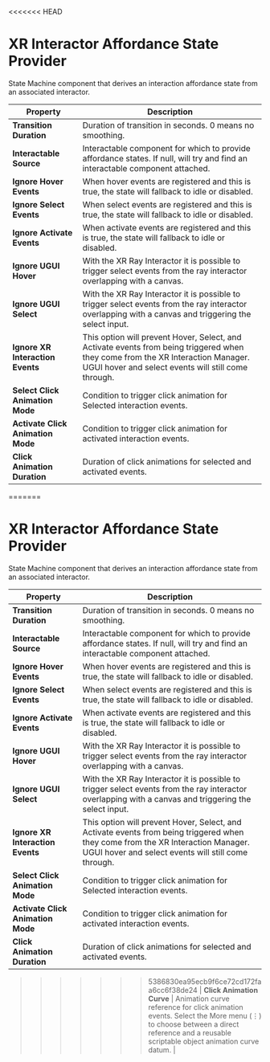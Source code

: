 <<<<<<< HEAD
# XR Interactor Affordance State Provider

State Machine component that derives an interaction affordance state from an associated interactor.

| **Property** | **Description** |
|---|---|
| **Transition Duration** | Duration of transition in seconds. 0 means no smoothing. |
| **Interactable Source** | Interactable component for which to provide affordance states. If null, will try and find an interactable component attached. |
| **Ignore Hover Events** | When hover events are registered and this is true, the state will fallback to idle or disabled. |
| **Ignore Select Events** | When select events are registered and this is true, the state will fallback to idle or disabled. |
| **Ignore Activate Events** | When activate events are registered and this is true, the state will fallback to idle or disabled. |
| **Ignore UGUI Hover** | With the XR Ray Interactor it is possible to trigger select events from the ray interactor overlapping with a canvas. |
| **Ignore UGUI Select** | With the XR Ray Interactor it is possible to trigger select events from the ray interactor overlapping with a canvas and triggering the select input. |
| **Ignore XR Interaction Events** | This option will prevent Hover, Select, and Activate events from being triggered when they come from the XR Interaction Manager. UGUI hover and select events will still come through. |
| **Select Click Animation Mode** | Condition to trigger click animation for Selected interaction events. |
| **Activate Click Animation Mode** | Condition to trigger click animation for activated interaction events. |
| **Click Animation Duration** | Duration of click animations for selected and activated events. |
=======
# XR Interactor Affordance State Provider

State Machine component that derives an interaction affordance state from an associated interactor.

| **Property** | **Description** |
|---|---|
| **Transition Duration** | Duration of transition in seconds. 0 means no smoothing. |
| **Interactable Source** | Interactable component for which to provide affordance states. If null, will try and find an interactable component attached. |
| **Ignore Hover Events** | When hover events are registered and this is true, the state will fallback to idle or disabled. |
| **Ignore Select Events** | When select events are registered and this is true, the state will fallback to idle or disabled. |
| **Ignore Activate Events** | When activate events are registered and this is true, the state will fallback to idle or disabled. |
| **Ignore UGUI Hover** | With the XR Ray Interactor it is possible to trigger select events from the ray interactor overlapping with a canvas. |
| **Ignore UGUI Select** | With the XR Ray Interactor it is possible to trigger select events from the ray interactor overlapping with a canvas and triggering the select input. |
| **Ignore XR Interaction Events** | This option will prevent Hover, Select, and Activate events from being triggered when they come from the XR Interaction Manager. UGUI hover and select events will still come through. |
| **Select Click Animation Mode** | Condition to trigger click animation for Selected interaction events. |
| **Activate Click Animation Mode** | Condition to trigger click animation for activated interaction events. |
| **Click Animation Duration** | Duration of click animations for selected and activated events. |
>>>>>>> 5386830ea95ecb9f6ce72cd172faa6cc6f38de24
| **Click Animation Curve** | Animation curve reference for click animation events. Select the More menu (&#8942;) to choose between a direct reference and a reusable scriptable object animation curve datum. |